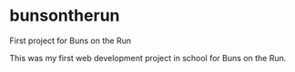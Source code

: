 # bunsontherun
First project for Buns on the Run

This was my first web development project in school for Buns on the Run.
